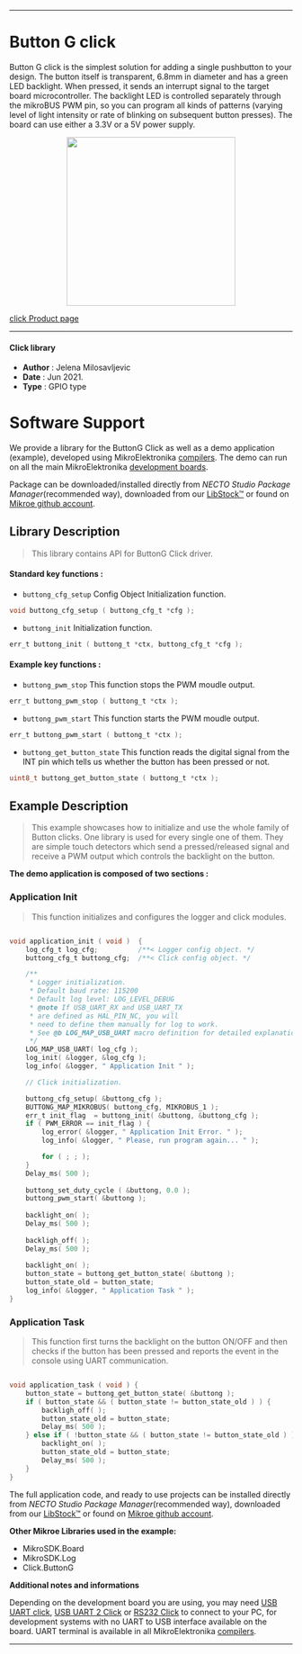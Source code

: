
---
# Button G click

Button G click is the simplest solution for adding a single pushbutton to your design. The button itself is transparent, 6.8mm in diameter and has a green LED backlight. When pressed, it sends an interrupt signal to the target board microcontroller. The backlight LED is controlled separately through the mikroBUS PWM pin, so you can program all kinds of patterns (varying level of light intensity or rate of blinking on subsequent button presses). The board can use either a 3.3V or a 5V power supply.

<p align="center">
  <img src="https://download.mikroe.com/images/click_for_ide/button_g_click.png" height=300px>
</p>

[click Product page](https://www.mikroe.com/button-g-click)

---


#### Click library

- **Author**        : Jelena Milosavljevic
- **Date**          : Jun 2021.
- **Type**          : GPIO type


# Software Support

We provide a library for the ButtonG Click
as well as a demo application (example), developed using MikroElektronika
[compilers](https://www.mikroe.com/necto-studio).
The demo can run on all the main MikroElektronika [development boards](https://www.mikroe.com/development-boards).

Package can be downloaded/installed directly from *NECTO Studio Package Manager*(recommended way), downloaded from our [LibStock&trade;](https://libstock.mikroe.com) or found on [Mikroe github account](https://github.com/MikroElektronika/mikrosdk_click_v2/tree/master/clicks).

## Library Description

> This library contains API for ButtonG Click driver.

#### Standard key functions :

- `buttong_cfg_setup` Config Object Initialization function.
```c
void buttong_cfg_setup ( buttong_cfg_t *cfg );
```

- `buttong_init` Initialization function.
```c
err_t buttong_init ( buttong_t *ctx, buttong_cfg_t *cfg );
```

#### Example key functions :

- `buttong_pwm_stop` This function stops the PWM moudle output.
```c
err_t buttong_pwm_stop ( buttong_t *ctx );
```

- `buttong_pwm_start` This function starts the PWM moudle output.
```c
err_t buttong_pwm_start ( buttong_t *ctx );
```

- `buttong_get_button_state` This function reads the digital signal from the INT pin which tells us whether the button has been pressed or not.
```c
uint8_t buttong_get_button_state ( buttong_t *ctx );
```

## Example Description

> This example showcases how to initialize and use the whole family of Button clicks. One library is used for every single one of them. They are simple touch detectors which send a pressed/released signal and receive a PWM output which controls the backlight on the button.

**The demo application is composed of two sections :**

### Application Init

> This function initializes and configures the logger and click modules. 

```c

void application_init ( void )  {
    log_cfg_t log_cfg;          /**< Logger config object. */
    buttong_cfg_t buttong_cfg;  /**< Click config object. */

    /** 
     * Logger initialization.
     * Default baud rate: 115200
     * Default log level: LOG_LEVEL_DEBUG
     * @note If USB_UART_RX and USB_UART_TX 
     * are defined as HAL_PIN_NC, you will 
     * need to define them manually for log to work. 
     * See @b LOG_MAP_USB_UART macro definition for detailed explanation.
     */
    LOG_MAP_USB_UART( log_cfg );
    log_init( &logger, &log_cfg );
    log_info( &logger, " Application Init " );

    // Click initialization.

    buttong_cfg_setup( &buttong_cfg );
    BUTTONG_MAP_MIKROBUS( buttong_cfg, MIKROBUS_1 );
    err_t init_flag  = buttong_init( &buttong, &buttong_cfg );
    if ( PWM_ERROR == init_flag ) {
        log_error( &logger, " Application Init Error. " );
        log_info( &logger, " Please, run program again... " );

        for ( ; ; );
    }
    Delay_ms( 500 );
    
    buttong_set_duty_cycle ( &buttong, 0.0 );
    buttong_pwm_start( &buttong );
    
    backlight_on( );
    Delay_ms( 500 );
    
    backligh_off( );
    Delay_ms( 500 );
    
    backlight_on( );
    button_state = buttong_get_button_state( &buttong );
    button_state_old = button_state;
    log_info( &logger, " Application Task " );
}

```

### Application Task

> This function first turns the backlight on the button ON/OFF and then checks if the button has been pressed and reports the event in the console using UART communication.

```c

void application_task ( void ) {
    button_state = buttong_get_button_state( &buttong );
    if ( button_state && ( button_state != button_state_old ) ) {
        backligh_off( );
        button_state_old = button_state;
        Delay_ms( 500 );
    } else if ( !button_state && ( button_state != button_state_old ) ) {
        backlight_on( );
        button_state_old = button_state;
        Delay_ms( 500 );
    }
}

```

The full application code, and ready to use projects can be installed directly from *NECTO Studio Package Manager*(recommended way), downloaded from our [LibStock&trade;](https://libstock.mikroe.com) or found on [Mikroe github account](https://github.com/MikroElektronika/mikrosdk_click_v2/tree/master/clicks).

**Other Mikroe Libraries used in the example:**

- MikroSDK.Board
- MikroSDK.Log
- Click.ButtonG

**Additional notes and informations**

Depending on the development board you are using, you may need
[USB UART click](https://www.mikroe.com/usb-uart-click),
[USB UART 2 Click](https://www.mikroe.com/usb-uart-2-click) or
[RS232 Click](https://www.mikroe.com/rs232-click) to connect to your PC, for
development systems with no UART to USB interface available on the board. UART
terminal is available in all MikroElektronika
[compilers](https://shop.mikroe.com/compilers).

---
